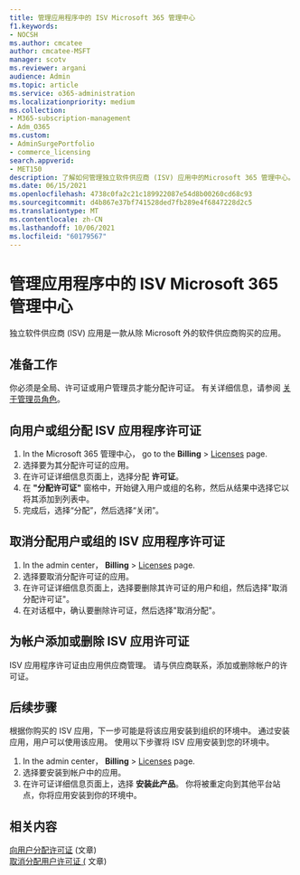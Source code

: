 ```yaml
---
title: 管理应用程序中的 ISV Microsoft 365 管理中心
f1.keywords:
- NOCSH
ms.author: cmcatee
author: cmcatee-MSFT
manager: scotv
ms.reviewer: argani
audience: Admin
ms.topic: article
ms.service: o365-administration
ms.localizationpriority: medium
ms.collection:
- M365-subscription-management
- Adm_O365
ms.custom:
- AdminSurgePortfolio
- commerce_licensing
search.appverid:
- MET150
description: 了解如何管理独立软件供应商 (ISV) 应用中的Microsoft 365 管理中心。
ms.date: 06/15/2021
ms.openlocfilehash: 4738c0fa2c21c189922087e54d8b00260cd68c93
ms.sourcegitcommit: d4b867e37bf741528ded7fb289e4f6847228d2c5
ms.translationtype: MT
ms.contentlocale: zh-CN
ms.lasthandoff: 10/06/2021
ms.locfileid: "60179567"
---
```

# <a name="manage-isv-app-licenses-in-the-microsoft-365-admin-center"></a>管理应用程序中的 ISV Microsoft 365 管理中心

独立软件供应商 (ISV) 应用是一款从除 Microsoft 外的软件供应商购买的应用。

## <a name="before-you-begin"></a>准备工作

你必须是全局、许可证或用户管理员才能分配许可证。 有关详细信息，请参阅 [关于管理员角色](../../admin/add-users/about-admin-roles.md)。

## <a name="assign-isv-app-licenses-to-users-or-groups"></a>向用户或组分配 ISV 应用程序许可证

1. In the Microsoft 365 管理中心， go to the **Billing**  >  <a href="https://go.microsoft.com/fwlink/p/?linkid=842264" target="_blank">Licenses</a> page.
2. 选择要为其分配许可证的应用。
3. 在许可证详细信息页面上，选择分配 **许可证**。
4. 在 **"分配许可证"** 窗格中，开始键入用户或组的名称，然后从结果中选择它以将其添加到列表中。
5. 完成后，选择“分配”，然后选择“关闭”。

## <a name="unassign-isv-app-licenses-from-users-or-groups"></a>取消分配用户或组的 ISV 应用程序许可证

1. In the admin center， **Billing**  >  <a href="https://go.microsoft.com/fwlink/p/?linkid=842264" target="_blank">Licenses</a> page.
2. 选择要取消分配许可证的应用。
3. 在许可证详细信息页面上，选择要删除其许可证的用户和组，然后选择"取消分配许可证"。
4. 在对话框中，确认要删除许可证，然后选择"取消分配"。

## <a name="add-or-remove-isv-app-licenses-for-your-account"></a>为帐户添加或删除 ISV 应用许可证

ISV 应用程序许可证由应用供应商管理。 请与供应商联系，添加或删除帐户的许可证。

## <a name="next-steps"></a>后续步骤

根据你购买的 ISV 应用，下一步可能是将该应用安装到组织的环境中。 通过安装应用，用户可以使用该应用。 使用以下步骤将 ISV 应用安装到您的环境中。

1. In the admin center， **Billing**  >  <a href="https://go.microsoft.com/fwlink/p/?linkid=842264" target="_blank">Licenses</a> page.
2. 选择要安装到帐户中的应用。
3. 在许可证详细信息页面上，选择 **安装此产品**。 你将被重定向到其他平台站点，你将应用安装到你的环境中。

## <a name="related-content"></a>相关内容

[向用户分配许可证](../../admin/manage/assign-licenses-to-users.md) (文章) \
[取消分配用户许可证 (](../../admin/manage/remove-licenses-from-users.md) 文章) 
